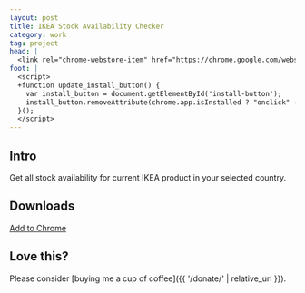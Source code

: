 ```yaml
---
layout: post
title: IKEA Stock Availability Checker
category: work
tag: project
head: |
  <link rel="chrome-webstore-item" href="https://chrome.google.com/webstore/detail/hjdnnkppfadnemodjjnbacnagkgbhekm">
foot: |
  <script>
  +function update_install_button() {
    var install_button = document.getElementById('install-button');
    install_button.removeAttribute(chrome.app.isInstalled ? "onclick" : "disabled");
  }();
  </script>
---
```


## Intro

Get all stock availability for current IKEA product in your selected country.

## Downloads

<div class="largetype">
  <div><a href="#!" onclick="chrome.webstore.install()" id="install-button" disabled>Add to Chrome</a></div>
</div>

## Love this?

Please consider [buying me a cup of coffee]({{ '/donate/' | relative_url }}).
